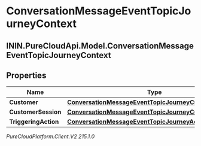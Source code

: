 # ConversationMessageEventTopicJourneyContext

## ININ.PureCloudApi.Model.ConversationMessageEventTopicJourneyContext

## Properties

|Name | Type | Description | Notes|
|------------ | ------------- | ------------- | -------------|
| **Customer** | [**ConversationMessageEventTopicJourneyCustomer**](ConversationMessageEventTopicJourneyCustomer) |  | [optional] |
| **CustomerSession** | [**ConversationMessageEventTopicJourneyCustomerSession**](ConversationMessageEventTopicJourneyCustomerSession) |  | [optional] |
| **TriggeringAction** | [**ConversationMessageEventTopicJourneyAction**](ConversationMessageEventTopicJourneyAction) |  | [optional] |



_PureCloudPlatform.Client.V2 215.1.0_
